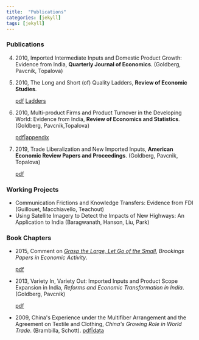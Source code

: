 ```yaml
---
title:  "Publications"
categories: [jekyll]
tags: [jekyll]
---
```


### Publications


4. 2010, Imported Intermediate Inputs and Domestic Product Growth: Evidence from India, **Quarterly Journal of Economics**. (Goldberg, Pavcnik, Topalova)

3. 2010, The Long and Short (of) Quality Ladders, **Review of Economic Studies**.

	[pdf]({{site.baseurl}}/files/restud_LSQL/lsql.pdf) [Ladders]({{site.baseurl}}/files/restud_LSQL/ladders_100113.zip)

2. 2010, Multi-product Firms and Product Turnover in the Developing World: Evidence from India, **Review of Economics and Statistics**. (Goldberg, Pavcnik,Topalova)

	[pdf]({{site.baseurl}}/files/restat_mp/MFPTDW_gkpt.pdf)|[appendix]({{site.baseurl}}/files/restat_mp/MFPTDW_gkpt_appendix.pdf)

1. 2019, Trade Liberalization and New Imported Inputs, **American Economic Review Papers and Proceedings**. (Goldberg, Pavcnik, Topalova)

	[pdf]({{site.baseurl}}/files/aerpp_new_imported_inputs/TLNII_gkpt.pdf)

### Working Projects
- Communication Frictions and Knowledge Transfers: Evidence from FDI (Guillouet, Macchiavello, Teachout)
- Using Satellite Imagery to Detect the Impacts of New Highways: An Application to India (Baragwanath, Hanson, Liu, Park)


### Book Chapters
- 2015, Comment on [*Grasp the Large, Let Go of the Small*](https://www.nber.org/papers/w21006), *Brookings Papers in Economic Activity*.

	[pdf]({{site.baseurl}}/files/comment_hsieh_song/comment_hsieh_song.pdf)

- 2013, Variety In, Variety Out: Imported Inputs and Product Scope Expansion in India, *Reforms and Economic Transformation in India*. (Goldberg, Pavcnik)

	[pdf]({{site.baseurl}}/files/variety_inout/bookdraft_19.pdf)

- 2009, China's Experience under the Multifiber Arrangement and the Agreement on Textile and Clothing, *China's Growing Role in World Trade*. (Brambilla, Schott). 
[pdf]({{site.baseurl}}/files/mfa_boook/mfa_china_147.pdf)|[data](https://sompks4.github.io/sub_data.html)


